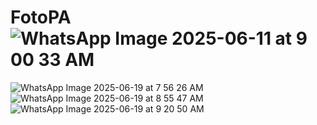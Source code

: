 # FotoPA![WhatsApp Image 2025-06-11 at 9 00 33 AM](https://github.com/user-attachments/assets/763a94c0-444a-453b-b06b-ab5fcee7067f)
![WhatsApp Image 2025-06-19 at 7 56 26 AM](https://github.com/user-attachments/assets/707dc8be-09a9-4466-bfa5-7882381ee6c1)
![WhatsApp Image 2025-06-19 at 8 55 47 AM](https://github.com/user-attachments/assets/79fc8940-bb0d-41d7-bc19-4c81399848dc)
![WhatsApp Image 2025-06-19 at 9 20 50 AM](https://github.com/user-attachments/assets/5999a76e-87c8-4897-ac82-40d9c438717c)
